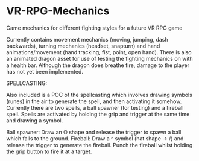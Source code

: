 # VR-RPG-Mechanics
Game mechanics for different fighting styles for a future VR RPG game

Currently contains movement mechanics (moving, jumping, dash backwards), turning mechanics (headset, snapturn) and hand animations/movement (hand tracking, fist, point, open hand). There is also an animated dragon asset for use of testing the fighting mechanics on with a health bar. Although the dragon does breathe fire, damage to the player has not yet been implemented.

SPELLCASTING:

Also included is a POC of the spellcasting which involves drawing symbols (runes) in the air to generate the spell, and then activating it somehow. Currently there are two spells, a ball spawner (for testing) and a fireball spell. Spells are activated by holding the grip and trigger at the same time and drawing a symbol.

Ball spawner: Draw an O shape and release the trigger to spawn a ball which falls to the ground.
Fireball: Draw a ^ symbol (hat shape -> /\) and release the trigger to generate the fireball. Punch the fireball whilst holding the grip button to fire it at a target.

